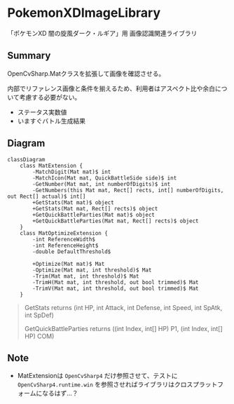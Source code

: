 # PokemonXDImageLibrary

「ポケモンXD 闇の旋風ダーク・ルギア」用 画像認識関連ライブラリ

## Summary

OpenCvSharp.Matクラスを拡張して画像を確認させる。

内部でリファレンス画像と条件を揃えるため、利用者はアスペクト比や余白について考慮する必要がない。

- ステータス実数値
- いますぐバトル生成結果

## Diagram

```mermaid
classDiagram
    class MatExtension {
        -MatchDigit(Mat mat)$ int
        -MatchIcon(Mat mat, QuickBattleSide side)$ int
        -GetNumber(Mat mat, int numberOfDigits)$ int
        -GetNumbers(this Mat mat, Rect[] rects, int[] numberOfDigits, out Rect[] actual)$ int[]
        +GetStats(Mat mat)$ object
        +GetStats(Mat mat, Rect[] rects)$ object
        +GetQuickBattleParties(Mat mat)$ object
        +GetQuickBattleParties(Mat mat, Rect[] rects)$ object
    }
    class MatOptimizeExtension {
        -int ReferenceWidth$
        -int ReferenceHeight$
        -double DefaultThreshold$

        +Optimize(Mat mat)$ Mat
        -Optimize(Mat mat, int threshold)$ Mat
        -Trim(Mat mat, int threshold)$ Mat
        -TrimH(Mat mat, int threshold, out bool trimmed)$ Mat
        -TrimV(Mat mat, int threshold, out bool trimmed)$ Mat
    }
```

> GetStats returns (int HP, int Attack, int Defense, int Speed, int SpAtk, int SpDef)
> 
> GetQuickBattleParties returns ((int Index, int[] HP) P1, (int Index, int[] HP) COM)

## Note

- MatExtensionは `OpenCvSharp4` だけ参照させて、テストに `OpenCvSharp4.runtime.win` を参照させればライブラリはクロスプラットフォームになるはず...？